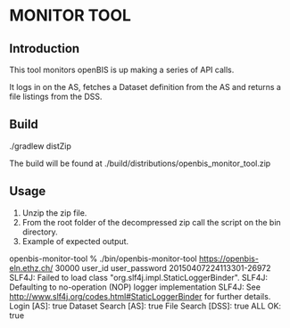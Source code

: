 # MONITOR TOOL #

## Introduction ##

This tool monitors openBIS is up making a series of API calls.

It logs in on the AS, fetches a Dataset definition from the AS and returns a file listings from the DSS.

## Build ##

./gradlew distZip

The build will be found at ./build/distributions/openbis_monitor_tool.zip

## Usage ##

1. Unzip the zip file.
2. From the root folder of the decompressed zip call the script on the bin directory.
3. Example of expected output.

openbis-monitor-tool % ./bin/openbis-monitor-tool https://openbis-eln.ethz.ch/ 30000 user_id user_password 20150407224113301-26972
SLF4J: Failed to load class "org.slf4j.impl.StaticLoggerBinder".
SLF4J: Defaulting to no-operation (NOP) logger implementation
SLF4J: See http://www.slf4j.org/codes.html#StaticLoggerBinder for further details.
Login [AS]: true
Dataset Search [AS]: true
File Search [DSS]: true
ALL OK: true

